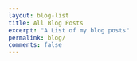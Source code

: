```yaml
---
layout: blog-list
title: All Blog Posts
excerpt: "A List of my blog posts"
permalink: blog/
comments: false
---
```

